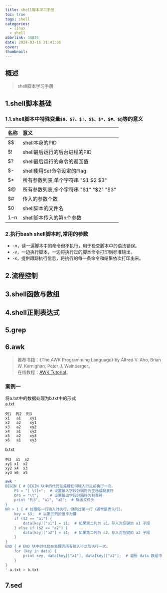 ```yaml
---
title: shell脚本学习手册
toc: true
tags: shell
categories:
  - linux
  - shell
abbrlink: 38836
date: 2024-03-16 21:41:06
cover:
thumbnail:
---
```



## 概述

> shell脚本学习手册  

<!--more-->

## 1.shell脚本基础  
### 1.1.shell脚本中特殊变量`$0、$?、$!、$$、$*、$#、$@`等的意义  
名称|意义
:--|:-- 
$$|shell本身的PID
$!|shell最后运行的后台进程的PID
$?|shell最后运行的命令的返回值
$-|shell使用Set命令设定的Flag
$*|所有参数列表,单个字符串 "$1 $2 $3"
$@|所有参数列表,多个字符串 "$1" "$2" "$3"
$#|传入的参数个数
$0|shell脚本的文件名
$1-$n|shell脚本传入的第n个参数

### 2.执行bash shell脚本时,常用的参数  
- -n，读一遍脚本中的命令但不执行，用于检查脚本中的语法错误。
- -v，一边执行脚本，一边将执行过的脚本命令打印到标准输出。
- -x，提供跟踪执行信息，将执行的每一条命令和结果依次打印出来。

## 2.流程控制   
## 3.shell函数与数组  
## 4.shell正则表达式  
## 5.grep  
## 6.awk  
>推荐书籍：《The AWK Programming Language》 by Alfred V. Aho, Brian W. Kernighan, Peter J. Weinberger。  
>在线教程：[AWK Tutorial](https://www.grymoire.com/Unix/Awk.html)。  
### 案例一 
将a.txt中的数据处理为b.txt中的形式  
a.txt  
```text
列1  列2  列3
x1   a1    xy1
x2   a2    xy1
x3   a2    xy2
x4   a1    xy2
x5   a2    xy3
x6   a1    xy3
```  
b.txt  
```text
列3	a1	a2
xy1	x1	x2
xy2	x4	x3
xy3	x6	x5
```

```bash
awk '
BEGIN { # BEGIN 块中的代码在处理任何输入行之前执行一次。
    FS = "[ \t]+";  # 设置输入字段分隔符为空格或制表符
    OFS = "\t";     # 设置输出字段分隔符为制表符
    print "列3", "a1", "a2";  # 输出文件头
}
NR > 1 { # 处理每一行输入时执行，但跳过第一行（通常是表头行）。
    key = $3;  # 以第三列的值作为键
    if ($2 == "a1") {
        data[key]["a1"] = $1;  # 如果第二列为 a1，存入对应键的 a1 子段
    } else if ($2 == "a2") {
        data[key]["a2"] = $1;  # 如果第二列为 a2，存入对应键的 a2 子段
    }
}
END { # END 块中的代码在处理完所有输入行之后执行一次。
    for (key in data) {
        print key, data[key]["a1"], data[key]["a2"];  # 遍历 data 数组中的每一个键，并打印键值和对应的 a1 和 a2 子段值。
    }
}
' a.txt > b.txt
```
## 7.sed  


